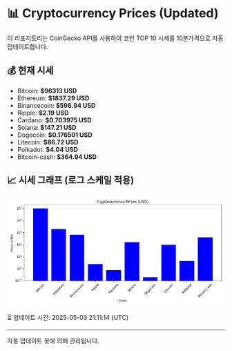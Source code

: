 
# 📊 Cryptocurrency Prices (Updated)

이 리포지토리는 CoinGecko API를 사용하여 코인 TOP 10 시세를 10분가격으로 자동 업데이트합니다.

## 💰 현재 시세
- Bitcoin: **$96313 USD**
- Ethereum: **$1837.29 USD**
- Binancecoin: **$598.94 USD**
- Ripple: **$2.19 USD**
- Cardano: **$0.703975 USD**
- Solana: **$147.21 USD**
- Dogecoin: **$0.176501 USD**
- Litecoin: **$86.72 USD**
- Polkadot: **$4.04 USD**
- Bitcoin-cash: **$364.94 USD**

## 📈 시세 그래프 (로그 스케일 적용)
![Crypto Prices](crypto_prices.png)

⏳ 업데이트 시간: 2025-05-03 21:11:14 (UTC)

---
자동 업데이트 봇에 의해 관리됩니다.
